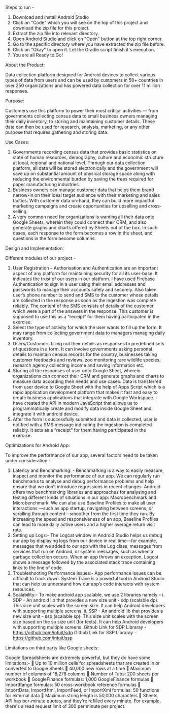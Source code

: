 Steps to run -
1. Download and install Android Studio
2. Click on "Code" which you will see on the top of this project and download the zip file for this project.
3. Extract the zip file into relevant directory.
4. Open Android Studio and click on "Open" button at the top right corner.
5. Go to the specific directory where you have extracted the zip file before.
6. Click on "Okay" to open it. Let the Gradle script finish it's execution.
7. You are all Ready to Go!

About the Product:

Data collection platform designed for Android devices to collect various types of data from users and can be used by customers in 50+ countries in over 250 organizations and has powered data collection for over 11 million responses.

Purpose:

Customers use this platform to power their most critical activities — from governments collecting census data to small business owners managing their daily inventory, to storing and maintaining customer details. These data can then be used for research, analysis, marketing, or any other purpose that requires gathering and storing data.

Use Cases:

1. Governments recording census data that provides basic statistics on state of human resources, demography, culture and economic structure at local, regional and national level. Through our data collection platform, all data will be stored electronically and the government will save up on substantial amount of physical storage space along with reducing the environmental burden by saving the trees required for paper manufacturing industries.
2. Business owners can manage customer data that helps them brand narrow-in on their ideal target audience with their marketing and sales tactics. With customer data on-hand, they can build more impactful marketing campaigns and create opportunities for upselling and cross-selling.
3. A very common need for organizations is wanting all their data onto Google Sheets, wherein they could connect their CRM, and also generate graphs and charts offered by Sheets out of the box. In such cases, each response to the form becomes a row in the sheet, and questions in the form become columns.

Design and Implementation:

Different modules of our project -
1. User Registration – Authorisation and Authentication are an important aspect of any platform for maintaining security for all its user-base. It indicates the trust of our users in our platform. I have used Firebase Authentication to sign in a user using their email addresses and passwords to manage their accounts safely and securely. Also taken user’s phone number to send and SMS to the customer whose details are collected in the response as soon as the ingestion was complete reliably. The content of the SMS consists of details of the customer, which were a part of the answers in the response. This customer is supposed to use this as a “receipt” for them having participated in the exercise.
2. Select the type of activity for which the user wants to fill up the form. It may range from collecting government data to managers managing daily inventory.
3. Users/Customers filling out their details as responses to predefined sets of questions in a form. It can involve governments asking personal details to maintain census records for the country, businesses taking customer feedbacks and reviews, zoo monitoring rare wildlife species, research agency collecting income and saving information etc.
4. Storing all the responses of user onto Google Sheet, wherein organizations can connect their CRM and generate graphs and charts to measure data according their needs and use cases. Data is transferred from user device to Google Sheet with the help of Apps Script which is a rapid application development platform that makes it fast and easy to create business applications that integrate with Google Workspace. I have created the API in modern JavaScript that allows us to programmatically create and modify data inside Google Sheet and integrate it with android device.
5. After the form is successfully submitted and data is collected, user is notified with a SMS message indicating the ingestion is completed reliably. It acts as a “receipt” for them having participated in the exercise.

Optimizations for Android App:

To improve the performance of our app, several factors need to be taken under consideration -
1. Latency and Benchmarking: - Benchmarking is a way to easily measure, inspect and monitor the performance of our app. We can regularly run benchmarks to analyse and debug performance problems and help ensure that we don’t introduce regressions in recent changes. Android offers two benchmarking libraries and approaches for analysing and testing different kinds of situations in our app: Macrobenchmark and Microbenchmark. We can also use Baseline Profiles to make all user interactions —such as app startup, navigating between screens, or scrolling through content—smoother from the first time they run. By increasing the speed and responsiveness of an app, Baseline Profiles can lead to more daily active users and a higher average return visit rate.
2. Setting up Logs:- The Logcat window in Android Studio helps us debug our app by displaying logs from our device in real time—for example, messages that we added to our app with the Log class, messages from services that run on Android, or system messages, such as when a garbage collection occurs. When an app throws an exception, Logcat shows a message followed by the associated stack trace containing links to the line of code.
3. Troubleshooting Performance issues:- App performance issues can be difficult to track down. System Trace is a powerful tool in Android Studio that can help us understand how our app’s code interacts with system resources.
4. Scalability:- To make android app scalable, we use 2 libraries namely – i. SDP - An android lib that provides a new size unit - sdp (scalable dp). This size unit scales with the screen size. It can help Android developers with supporting multiple screens. ii. SSP - An android lib that provides a new size unit - ssp (scalable sp). This size unit scales with the screen size based on the sp size unit (for texts). It can help Android developers with supporting multiple screens.
Github Link for SDP Libraray - https://github.com/intuit/sdp
Github Link for SSP Libraray - https://github.com/intuit/ssp

Limitations on third party like Google sheets: 

Google Spreadsheets are extremely powerful, but they do have some limitations:-  Up to 10 million cells for spreadsheets that are created in or converted to Google Sheets  40,000 new rows at a time  Maximum number of columns of 18,278 columns  Number of Tabs: 200 sheets per workbook  GoogleFinance formulas: 1,000 GoogleFinance formulas  ImportRange formulas: 50 cross-workbook reference formulas  ImportData, ImportHtml, ImportFeed, or ImportXml formulas: 50 functions for external data  Maximum string length is 50,000 characters  Sheets API has per-minute quotas, and they're refilled every minute. For example, there's a read request limit of 300 per minute per project.
